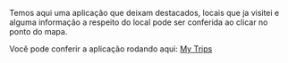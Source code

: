 Temos aqui uma aplicação que deixam destacados, locais que ja visitei e alguma informação a respeito do local pode ser conferida ao clicar no ponto do mapa. 

Você pode conferir a aplicação rodando aqui: <a href="http://my-trips-tau.vercel.app" target="__blank">My Trips</a>
